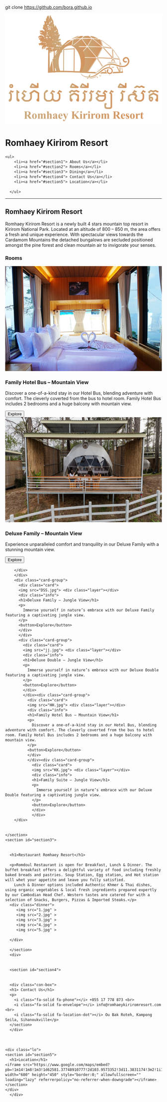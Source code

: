 git clone https://github.com/bora.github.io
<!DOCTYPE html>
<html>
<head>
    <title>Romhaey Kirirom Resort</title>
    <link rel="stylesheet" href="Style.css">
    <link rel="stylesheet" href="https://cdnjs.cloudflare.com/ajax/libs/font-awesome/6.6.0/css/all.min.css" integrity="sha512-Kc323vGBEqzTmouAECnVceyQqyqdsSiqLQISBL29aUW4U/M7pSPA/gEUZQqv1cwx4OnYxTxve5UMg5GT6L4JJg==" crossorigin="anonymous" referrerpolicy="no-referrer" />
</head>
<body>
  <div  class="container-box">
    <div class="logo">
      <img src="logo.png" alt="">
    </div>
    <div class="txt">
  <h1>Romhaey Kirirom Resort </h1 >
  </div>
  </div>
  <nav class="first">
  
    <ul>
        <li><a href="#section1"> About Us</a></li>
        <li><a href="#section2"> Rooms</a></li>
        <li><a href="#section3"> Dining</a></li>
        <li><a href="#section4"> Contact Us</a></li>
        <li><a href="#section5"> Location</a></li>

      </ul>
  </nav>
    <section id="section1">
      <p id="p1"> </p>
      <hr>
      <div class="shape1">
     <h1>Romhaey Kirirom Resort</h1>
    <p>Romhaey Kirirom Resort is a newly built 4 stars mountain top resort in Kirirom National Park. Located at an altitude of 800 – 850 m, the area offers a fresh and unique experience. With spectacular views towards the Cardamom Mountains the detached bungalows are secluded positioned amongst the pine forest and clean mountain air to invigorate your senses.</p>
    <section id="section2">
      <h1>Rooms</h1>
      <div class="card-group">
        <div class="card">
        <img src="de.jpg"> <div class="layer"></div>
        <div class="info">
        <h1>Family Hotel Bus – Mountain View</h1>
        <p>
          Discover a one-of-a-kind stay in our Hotel Bus, blending adventure with comfort. The cleverly coverted from the bus to hotel room. Family Hotel Bus includes 2 bedrooms and a huge balcony with mountain view.
        </p>
        <button>Explore</button>
        </div>
        </div>
        <div class="card">
        <img src="mm.jpg">
        <div class="layer"></div>
        <div class="info">
        <h1>Deluxe Family – Mountain View
        </h1>
        <p>
          Experience unparalleled comfort and tranquility in our Deluxe Family with a stunning mountain view. </p>
        <button>Explore</button>
        
        </div>
        </div>
        <div class="card-group">
          <div class="card">
          <img src="DSS.jpg"> <div class="layer"></div>
          <div class="info">
          <h1>Deluxe Family – Jungle View</h1>
          <p>
            Immerse yourself in nature’s embrace with our Deluxe Family featuring a captivating jungle view.
          </p>
          <button>Explore</button>
          </div>
          </div>
          <div class="card-group">
            <div class="card">
            <img src="jj.jpg"> <div class="layer"></div>
            <div class="info">
            <h1>Deluxe Double – Jungle View</h1>
            <p>
              Immerse yourself in nature’s embrace with our Deluxe Double featuring a captivating jungle view.
            </p>
            <button>Explore</button>
            </div>
            </div><div class="card-group">
              <div class="card">
              <img src="HH.jpg"> <div class="layer"></div>
              <div class="info">
              <h1>Family Hotel Bus – Mountain View</h1>
              <p>
                Discover a one-of-a-kind stay in our Hotel Bus, blending adventure with comfort. The cleverly coverted from the bus to hotel room. Family Hotel Bus includes 2 bedrooms and a huge balcony with mountain view.
              </p>
              <button>Explore</button>
              </div>
              </div><div class="card-group">
                <div class="card">
                <img src="KK.jpg"> <div class="layer"></div>
                <div class="info">
                <h1>Family Suite – Jungle View</h1>
                <p>
                  Immerse yourself in nature’s embrace with our Deluxe Double featuring a captivating jungle view.
                </p>
                <button>Explore</button>
                </div>
                </div>
        </div>


    </section>
    <section id="section3">


      <h1>Restaurant Romhaey Resort</h1>
      
      <p>Romdoul Restaurant is open for Breakfast, Lunch & Dinner. The buffet breakfast offers a delightful variety of food including freshly baked breads and pastries. Soup Station, Egg station, and Hot station will whet your appetite and leave you fully satisfied.
        Lunch & Dinner options included Authentic Khmer & Thai dishes, using organic vegetables & local fresh ingredients prepared expertly by our Cambodian Head Chef. Western tastes are catered for with a selection of Snacks, Burgers, Pizzas & Imported Steaks.</p>
      <div class="dinner">
         <img src="1.jpg" >
         <img src="2.jpg" >
         <img src="3.jpg" >
         <img src="4.jpg" >
         <img src="5.jpg" >

      </div>
   
      </section>
      <div>

     
      <section id="section4">

      
      <div class="con-box">
      <h1> Contact Us</h1>
      <p>
        <i class="fa-solid fa-phone"></i> +855 17 778 873 <br>
        <i class="fa-solid fa-envelope"></i> info@romhaeykiriromresort.com <br>
        <i class="fa-solid fa-location-dot"></i> Ou Bak Roteh, Kampong Seila, Sihanoukville</p>
      </section>
      </div>



    <div class="lo">
    <section id="section5">
      <h1>Location</h1>
    <iframe src="https://www.google.com/maps/embed?pb=!1m14!1m8!1m3!1d62581.37748910777!2d103.9573352!3d11.3831174!3m2!1i1024!2i768!4f13.1!3m3!1m2!1s0x3108c30055e0857b%3A0x411bff7d355e6eba!2sRomhaey%20Kirirom%20Resort!5e0!3m2!1sen!2skh!4v1731867181319!5m2!1sen!2skh" width="600" height="450" style="border:0;" allowfullscreen="" loading="lazy" referrerpolicy="no-referrer-when-downgrade"></iframe> 
    </section>  
    </div>
      </div>
  </body>
</html>
